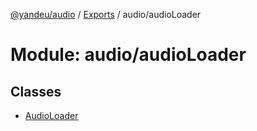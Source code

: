 [@yandeu/audio](../README.md) / [Exports](../modules.md) / audio/audioLoader

# Module: audio/audioLoader

## Classes

- [AudioLoader](../classes/audio_audioLoader.AudioLoader.md)
